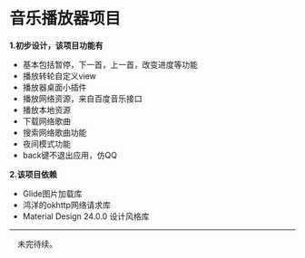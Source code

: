 
# **音乐播放器项目**

**1.初步设计，该项目功能有**
    
 - 基本包括暂停，下一首，上一首，改变进度等功能
 - 播放转轮自定义view
 - 播放器桌面小插件
 - 播放网络资源，来自百度音乐接口
 - 播放本地资源
 - 下载网络歌曲
 - 搜索网络歌曲功能
 - 夜间模式功能
 - back键不退出应用，仿QQ
 
**2.该项目依赖**
  - Glide图片加载库
  - 鸿洋的okhttp网络请求库
  - Material Design 24.0.0 设计风格库

----------
　未完待续。
